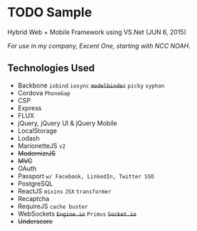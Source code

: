 # TODO Sample

Hybrid Web + Mobile Framework using VS.Net (JUN 6, 2015)

_For use in my company, Excent One, starting with NCC NOAH._

## Technologies Used

- Backbone `iobind` `iosync` ~~`modelbinder`~~ `picky` `syphon`
- Cordova `PhoneGap`
- CSP
- Express
- FLUX
- jQuery, jQuery UI & jQuery Mobile
- LocalStorage
- Lodash
- MarionetteJS `v2`
- ~~ModernizrJS~~
- ~~MVC~~
- OAuth
- Passport `w/ Facebook, LinkedIn, Twitter SSO`
- PostgreSQL
- ReactJS `mixins` `JSX` `transformer`
- Recaptcha
- RequireJS `cache buster`
- WebSockets ~~`Engine.io`~~ `Primus` ~~`Socket.io`~~
- ~~Underscore~~
